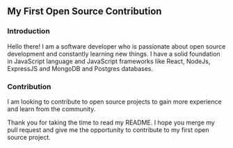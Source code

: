 ## My First Open Source Contribution

### Introduction
Hello there! I am a software developer who is passionate about open source development and constantly learning new things. I have a solid foundation in JavaScript language and JavaScript frameworks like React, NodeJs, ExpressJS and MongoDB and Postgres databases.

### Contribution
I am looking to contribute to open source projects to gain more experience and learn from the community.

Thank you for taking the time to read my README. I hope you merge my pull request and give me the opportunity to contribute to my first open source project.